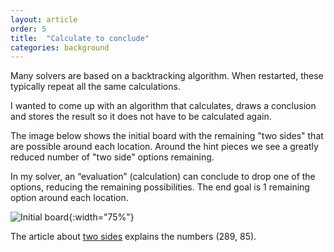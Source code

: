 ```yaml
---
layout: article
order: 5
title:  "Calculate to conclude"
categories: background
---
```

Many solvers are based on a backtracking algorithm.
When restarted, these typically repeat all the same calculations.

I wanted to come up with an algorithm that calculates, draws a conclusion and stores the result so it does not have to be calculated again.

The image below shows the initial board with the remaining "two sides" that are possible around each location.
Around the hint pieces we see a greatly reduced number of "two side" options remaining.

In my solver, an “evaluation” (calculation) can conclude to drop one of the options, reducing the remaining possibilities.
The end goal is 1 remaining option around each location.

![Initial board](/assets/initial-board.png){:width="75%"}

The article about [two sides](/background/2024/01/01/03-sides) explains the numbers (289, 85).
